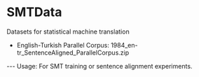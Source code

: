 SMTData
=======

Datasets for statistical machine translation

- English-Turkish Parallel Corpus: 1984_en-tr_SentenceAligned_ParallelCorpus.zip

--- Usage: For SMT training or sentence alignment experiments. 

